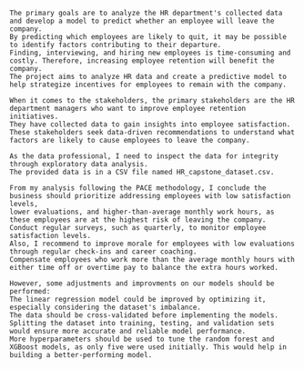     The primary goals are to analyze the HR department's collected data and develop a model to predict whether an employee will leave the company.
    By predicting which employees are likely to quit, it may be possible to identify factors contributing to their departure.
    Finding, interviewing, and hiring new employees is time-consuming and costly. Therefore, increasing employee retention will benefit the company.
    The project aims to analyze HR data and create a predictive model to help strategize incentives for employees to remain with the company.
    
    When it comes to the stakeholders, the primary stakeholders are the HR department managers who want to improve employee retention initiatives. 
    They have collected data to gain insights into employee satisfaction.
    These stakeholders seek data-driven recommendations to understand what factors are likely to cause employees to leave the company.
    
    As the data professional, I need to inspect the data for integrity through exploratory data analysis.
    The provided data is in a CSV file named HR_capstone_dataset.csv.
    
    From my analysis following the PACE methodology, I conclude the business should prioritize addressing employees with low satisfaction levels, 
    lower evaluations, and higher-than-average monthly work hours, as these employees are at the highest risk of leaving the company.
    Conduct regular surveys, such as quarterly, to monitor employee satisfaction levels.
    Also, I recommend to improve morale for employees with low evaluations through regular check-ins and career coaching.
    Compensate employees who work more than the average monthly hours with either time off or overtime pay to balance the extra hours worked.
    
    However, some adjustments and improvments on our models should be performed: 
    The linear regression model could be improved by optimizing it, especially considering the dataset's imbalance.
    The data should be cross-validated before implementing the models. 
    Splitting the dataset into training, testing, and validation sets would ensure more accurate and reliable model performance.
    More hyperparameters should be used to tune the random forest and XGBoost models, as only five were used initially. This would help in building a better-performing model.
